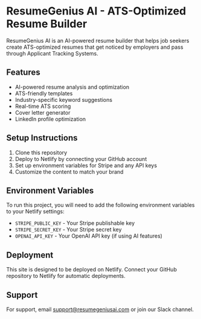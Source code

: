 # ResumeGenius AI - ATS-Optimized Resume Builder

ResumeGenius AI is an AI-powered resume builder that helps job seekers create ATS-optimized resumes that get noticed by employers and pass through Applicant Tracking Systems.

## Features

- AI-powered resume analysis and optimization
- ATS-friendly templates
- Industry-specific keyword suggestions
- Real-time ATS scoring
- Cover letter generator
- LinkedIn profile optimization

## Setup Instructions

1. Clone this repository
2. Deploy to Netlify by connecting your GitHub account
3. Set up environment variables for Stripe and any API keys
4. Customize the content to match your brand

## Environment Variables

To run this project, you will need to add the following environment variables to your Netlify settings:

- `STRIPE_PUBLIC_KEY` - Your Stripe publishable key
- `STRIPE_SECRET_KEY` - Your Stripe secret key
- `OPENAI_API_KEY` - Your OpenAI API key (if using AI features)

## Deployment

This site is designed to be deployed on Netlify. Connect your GitHub repository to Netlify for automatic deployments.

## Support

For support, email support@resumegeniusai.com or join our Slack channel.
